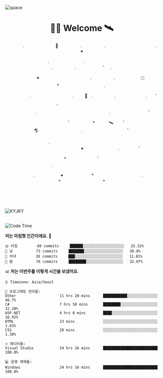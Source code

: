 ![space](https://user-images.githubusercontent.com/93513959/153272999-db6423b1-a80f-4b72-bf4c-7be2c9d6d328.png)



<h1 align="center">👨‍🚀 Welcome  🛰︎</h1>

<p align="center">　　　　.　　　　　　  　🌠　　　   　. 　　　　　.　　　　　　　　　　　  . 　　　 　       ✦     </p>
<p align="center">.　　　　　　　　.　　  　　　　  　 　　　　　　　　　　　.　　　　　.　　　　   　 ﾟ             　.        </p>
<p align="center">　　　　✦　　　　　  　　　　    　. 　　　　　.　　　　　　🌕　*　　　　　　　　　　  . 　　　 　            </p>
<p align="center">　　  　         　　. 　　　　   　 　　　.     　   　🚀　.　　　　　.　　　   　　　 .             　 ﾟ   </p>
<p align="center">　　ﾟ　　　　　　　　  　　　　   　 　　　　.　　　　　　　　　　　　　　　　　.   　　　            　  　　　ﾟ</p>
<p align="center"> 　　　　　　　ﾟ　　　 　　*　　   🛰︎　 　ﾟ　　　　🌎　　　　　　　　　　.　　　　　　　   　　  ﾟ          　   </p>
<p align="center">.　　　　　　　　　　  　　　　   　 　　　　　　　　　　　　 ✦　　　　　　　　.　   　　             ﾟ　  　　   </p>
<p align="center">　　　*　　　　　　  　ﾟ　　   　 　　　　.　　　　　　　　　　　　　　　　   　　            　  　　            </p>
<p align="center">　　　.　　　　　　✦  　　　　　   *　 　　　　　　　　　　.　　　　　　　*　　　　　   　              　  　*　  </p>


<br><br><br>
<!--
### Front-end
### Back-end
### Programing
### Editor
### Prototype
<h3 align="left">Languages and Tools:</h3>
<p align="left"> <a href="https://www.w3schools.com/cpp/" target="_blank" rel="noreferrer"> <img src="https://raw.githubusercontent.com/devicons/devicon/master/icons/cplusplus/cplusplus-original.svg" alt="cplusplus" width="40" height="40"/> </a> <a href="https://www.w3schools.com/css/" target="_blank" rel="noreferrer"> <img src="https://raw.githubusercontent.com/devicons/devicon/master/icons/css3/css3-original-wordmark.svg" alt="css3" width="40" height="40"/> </a> <a href="https://www.w3.org/html/" target="_blank" rel="noreferrer"> <img src="https://raw.githubusercontent.com/devicons/devicon/master/icons/html5/html5-original-wordmark.svg" alt="html5" width="40" height="40"/> </a> <a href="https://www.java.com" target="_blank" rel="noreferrer"> <img src="https://raw.githubusercontent.com/devicons/devicon/master/icons/java/java-original.svg" alt="java" width="40" height="40"/> </a> <a href="https://developer.mozilla.org/en-US/docs/Web/JavaScript" target="_blank" rel="noreferrer"> <img src="https://raw.githubusercontent.com/devicons/devicon/master/icons/javascript/javascript-original.svg" alt="javascript" width="40" height="40"/> </a> <a href="https://www.mysql.com/" target="_blank" rel="noreferrer"> <img src="https://raw.githubusercontent.com/devicons/devicon/master/icons/mysql/mysql-original-wordmark.svg" alt="mysql" width="40" height="40"/> </a> <a href="https://www.oracle.com/" target="_blank" rel="noreferrer"> <img src="https://raw.githubusercontent.com/devicons/devicon/master/icons/oracle/oracle-original.svg" alt="oracle" width="40" height="40"/> </a> <a href="https://spring.io/" target="_blank" rel="noreferrer"> <img src="https://www.vectorlogo.zone/logos/springio/springio-icon.svg" alt="spring" width="40" height="40"/> </a> </p>
-->




<p align="left"><img src="https://github-readme-stats.vercel.app/api/top-langs?username=KYJKY&show_icons=true&locale=en&layout=compact&theme=radical" alt="KYJKY" />
<!--<img src="https://github-readme-stats.vercel.app/api?username=KYJKY&show_icons=true&locale=en&theme=radical" alt="KYJKY" />--> <br><br></p>

<!--START_SECTION:waka-->
![Code Time](http://img.shields.io/badge/Code%20Time-341%20hrs%201%20min-blue)

**저는 아침형 인간이에요. 🐤** 

```text
🌞 아침         60 commits     ██████░░░░░░░░░░░░░░░░░░░   25.32% 
🌆 낮　         73 commits     ███████░░░░░░░░░░░░░░░░░░   30.8% 
🌃 저녁         28 commits     ███░░░░░░░░░░░░░░░░░░░░░░   11.81% 
🌙 밤　         76 commits     ████████░░░░░░░░░░░░░░░░░   32.07%

```


📊 **저는 이번주를 이렇게 시간을 보냈어요.** 

```text
⌚︎ Timezone: Asia/Seoul

💬 프로그래밍 언어들: 
Other                    11 hrs 20 mins      ███████████░░░░░░░░░░░░░░   46.7% 
C#                       7 hrs 50 mins       ████████░░░░░░░░░░░░░░░░░   32.28% 
ASP.NET                  4 hrs 6 mins        ████░░░░░░░░░░░░░░░░░░░░░   16.92% 
HTML                     23 mins             ░░░░░░░░░░░░░░░░░░░░░░░░░   1.63% 
CSS                      20 mins             ░░░░░░░░░░░░░░░░░░░░░░░░░   1.38%

🔥 에디터들: 
Visual Studio            24 hrs 16 mins      █████████████████████████   100.0%

💻 운영 체제들: 
Windows                  24 hrs 16 mins      █████████████████████████   100.0%

```


<!--END_SECTION:waka-->
